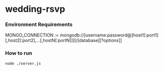 wedding-rsvp
===========

### Environment Requirements
   MONGO_CONNECTION := mongodb://[username:password@]host1[:port1][,host2[:port2],...[,hostN[:portN]]][/[database][?options]]


### How to run
    node ./server.js
